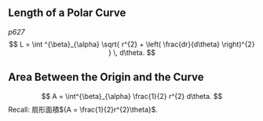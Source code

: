 ## Length of a Polar Curve
*p627*
$$
L = \int ^{\beta}_{\alpha} \sqrt{ r^{2} + \left( \frac{dr}{d\theta} \right)^{2} } \, d\theta.
$$
## Area Between the Origin and the Curve
$$
A = \int^{\beta}_{\alpha} \frac{1}{2} r^{2} d\theta.
$$
Recall: 扇形面積${A = \frac{1}{2}r^{2}\theta}$.